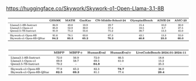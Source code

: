 https://huggingface.co/Skywork/Skywork-o1-Open-Llama-3.1-8B

![](.02_skywork_o1_images/性能1.png)

![](.02_skywork_o1_images/性能2.png)
